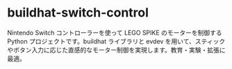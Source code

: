 # buildhat-switch-control
Nintendo Switch コントローラーを使って LEGO SPIKE のモーターを制御する Python プロジェクトです。buildhat ライブラリと evdev を用いて、スティックやボタン入力に応じた直感的なモーター制御を実現します。教育・実験・拡張に最適。
